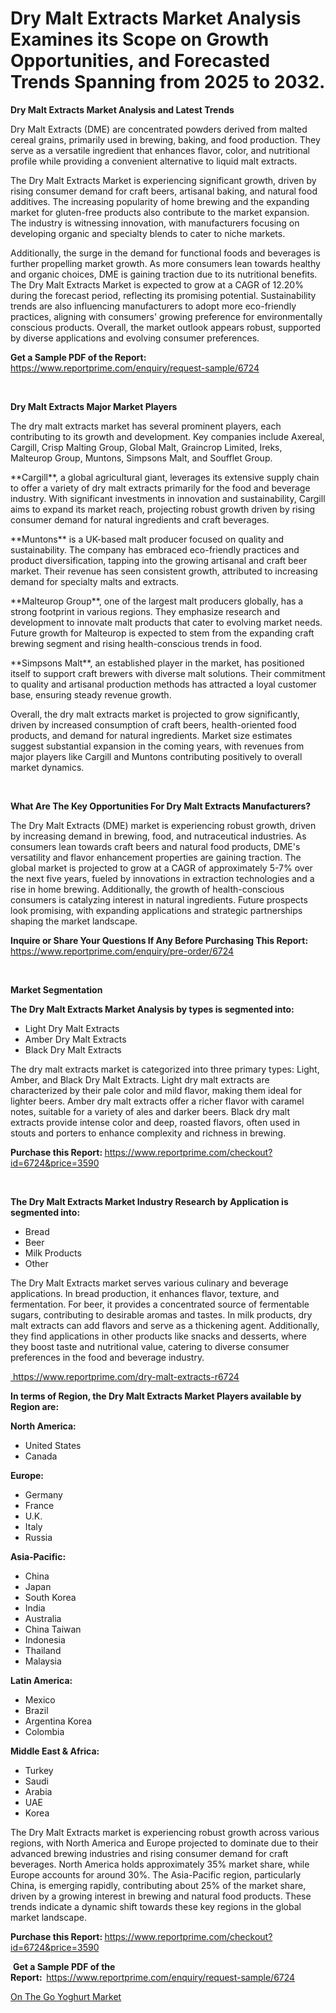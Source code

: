 <p><h1>Dry Malt Extracts Market Analysis Examines its Scope on Growth Opportunities, and Forecasted Trends Spanning from 2025 to 2032.</h1></p><p><strong>Dry Malt Extracts Market Analysis and Latest Trends</strong></p>
<p><p>Dry Malt Extracts (DME) are concentrated powders derived from malted cereal grains, primarily used in brewing, baking, and food production. They serve as a versatile ingredient that enhances flavor, color, and nutritional profile while providing a convenient alternative to liquid malt extracts.</p><p>The Dry Malt Extracts Market is experiencing significant growth, driven by rising consumer demand for craft beers, artisanal baking, and natural food additives. The increasing popularity of home brewing and the expanding market for gluten-free products also contribute to the market expansion. The industry is witnessing innovation, with manufacturers focusing on developing organic and specialty blends to cater to niche markets.</p><p>Additionally, the surge in the demand for functional foods and beverages is further propelling market growth. As more consumers lean towards healthy and organic choices, DME is gaining traction due to its nutritional benefits. The Dry Malt Extracts Market is expected to grow at a CAGR of 12.20% during the forecast period, reflecting its promising potential. Sustainability trends are also influencing manufacturers to adopt more eco-friendly practices, aligning with consumers' growing preference for environmentally conscious products. Overall, the market outlook appears robust, supported by diverse applications and evolving consumer preferences.</p></p>
<p><strong>Get a Sample PDF of the Report:&nbsp;</strong> <a href="https://www.reportprime.com/enquiry/request-sample/6724?utm_campaign=2638&utm_medium=2&utm_source=Github&utm_content=ia&utm_term=19032025&utm_id=dry-malt-extracts">https://www.reportprime.com/enquiry/request-sample/6724</a></p>
<p>&nbsp;</p>
<p><strong>Dry Malt Extracts Major Market Players</strong></p>
<p><p>The dry malt extracts market has several prominent players, each contributing to its growth and development. Key companies include Axereal, Cargill, Crisp Malting Group, Global Malt, Graincrop Limited, Ireks, Malteurop Group, Muntons, Simpsons Malt, and Soufflet Group.</p><p>**Cargill**, a global agricultural giant, leverages its extensive supply chain to offer a variety of dry malt extracts primarily for the food and beverage industry. With significant investments in innovation and sustainability, Cargill aims to expand its market reach, projecting robust growth driven by rising consumer demand for natural ingredients and craft beverages.</p><p>**Muntons** is a UK-based malt producer focused on quality and sustainability. The company has embraced eco-friendly practices and product diversification, tapping into the growing artisanal and craft beer market. Their revenue has seen consistent growth, attributed to increasing demand for specialty malts and extracts.</p><p>**Malteurop Group**, one of the largest malt producers globally, has a strong footprint in various regions. They emphasize research and development to innovate malt products that cater to evolving market needs. Future growth for Malteurop is expected to stem from the expanding craft brewing segment and rising health-conscious trends in food.</p><p>**Simpsons Malt**, an established player in the market, has positioned itself to support craft brewers with diverse malt solutions. Their commitment to quality and artisanal production methods has attracted a loyal customer base, ensuring steady revenue growth.</p><p>Overall, the dry malt extracts market is projected to grow significantly, driven by increased consumption of craft beers, health-oriented food products, and demand for natural ingredients. Market size estimates suggest substantial expansion in the coming years, with revenues from major players like Cargill and Muntons contributing positively to overall market dynamics.</p></p>
<p>&nbsp;</p>
<p><strong>What Are The Key Opportunities For Dry Malt Extracts Manufacturers?</strong></p>
<p><p>The Dry Malt Extracts (DME) market is experiencing robust growth, driven by increasing demand in brewing, food, and nutraceutical industries. As consumers lean towards craft beers and natural food products, DME's versatility and flavor enhancement properties are gaining traction. The global market is projected to grow at a CAGR of approximately 5-7% over the next five years, fueled by innovations in extraction technologies and a rise in home brewing. Additionally, the growth of health-conscious consumers is catalyzing interest in natural ingredients. Future prospects look promising, with expanding applications and strategic partnerships shaping the market landscape.</p></p>
<p><strong>Inquire or Share Your Questions If Any Before Purchasing This Report:</strong> <a href="https://www.reportprime.com/enquiry/pre-order/6724?utm_campaign=2638&utm_medium=2&utm_source=Github&utm_content=ia&utm_term=19032025&utm_id=dry-malt-extracts">https://www.reportprime.com/enquiry/pre-order/6724</a></p>
<p>&nbsp;</p>
<p><strong>Market Segmentation</strong></p>
<p><strong>The Dry Malt Extracts Market Analysis by types is segmented into:</strong></p>
<p><ul><li>Light Dry Malt Extracts</li><li>Amber Dry Malt Extracts</li><li>Black Dry Malt Extracts</li></ul></p>
<p><p>The dry malt extracts market is categorized into three primary types: Light, Amber, and Black Dry Malt Extracts. Light dry malt extracts are characterized by their pale color and mild flavor, making them ideal for lighter beers. Amber dry malt extracts offer a richer flavor with caramel notes, suitable for a variety of ales and darker beers. Black dry malt extracts provide intense color and deep, roasted flavors, often used in stouts and porters to enhance complexity and richness in brewing.</p></p>
<p><strong>Purchase this Report:&nbsp;</strong><a href="https://www.reportprime.com/checkout?id=6724&price=3590&utm_campaign=2638&utm_medium=2&utm_source=Github&utm_content=ia&utm_term=19032025&utm_id=dry-malt-extracts">https://www.reportprime.com/checkout?id=6724&price=3590</a></p>
<p>&nbsp;</p>
<p><strong>The Dry Malt Extracts Market Industry Research by Application is segmented into:</strong></p>
<p><ul><li>Bread</li><li>Beer</li><li>Milk Products</li><li>Other</li></ul></p>
<p><p>The Dry Malt Extracts market serves various culinary and beverage applications. In bread production, it enhances flavor, texture, and fermentation. For beer, it provides a concentrated source of fermentable sugars, contributing to desirable aromas and tastes. In milk products, dry malt extracts can add flavors and serve as a thickening agent. Additionally, they find applications in other products like snacks and desserts, where they boost taste and nutritional value, catering to diverse consumer preferences in the food and beverage industry.</p></p>
<p><a href="https://www.reportprime.com/dry-malt-extracts-r6724?utm_campaign=2638&utm_medium=2&utm_source=Github&utm_content=ia&utm_term=19032025&utm_id=dry-malt-extracts">&nbsp;https://www.reportprime.com/dry-malt-extracts-r6724</a></p>
<p><strong>In terms of Region, the Dry Malt Extracts Market Players available by Region are:</strong></p>
<p>
    <p> <strong> North America: </strong>
        <ul>
            <li>United States</li>
            <li>Canada</li>
        </ul>
        </p> 
    <p> <strong> Europe: </strong>
        <ul>
            <li>Germany</li>
            <li>France</li>
            <li>U.K.</li>
            <li>Italy</li>
            <li>Russia</li>
        </ul>
        </p> 
    <p> <strong> Asia-Pacific: </strong>
        <ul>
            <li>China</li>
            <li>Japan</li>
            <li>South Korea</li>
            <li>India</li>
            <li>Australia</li>
            <li>China Taiwan</li>
            <li>Indonesia</li>
            <li>Thailand</li>
            <li>Malaysia</li>
        </ul>
        </p> 
    <p> <strong> Latin America: </strong>
        <ul>
            <li>Mexico</li>
            <li>Brazil</li>
            <li>Argentina Korea</li>
            <li>Colombia</li>
        </ul>
        </p> 
    <p> <strong> Middle East & Africa: </strong>
        <ul>
            <li>Turkey</li>
            <li>Saudi</li>
            <li>Arabia</li>
            <li>UAE</li>
            <li>Korea</li>
        </ul>
    </p>
    </p>
<p><p>The Dry Malt Extracts market is experiencing robust growth across various regions, with North America and Europe projected to dominate due to their advanced brewing industries and rising consumer demand for craft beverages. North America holds approximately 35% market share, while Europe accounts for around 30%. The Asia-Pacific region, particularly China, is emerging rapidly, contributing about 25% of the market share, driven by a growing interest in brewing and natural food products. These trends indicate a dynamic shift towards these key regions in the global market landscape.</p></p>
<p><strong>Purchase this Report: </strong><a href="https://www.reportprime.com/checkout?id=6724&price=3590&utm_campaign=2638&utm_medium=2&utm_source=Github&utm_content=ia&utm_term=19032025&utm_id=dry-malt-extracts">https://www.reportprime.com/checkout?id=6724&price=3590</a></p>
<p>&nbsp;<strong>Get a Sample PDF of the Report:&nbsp;&nbsp;</strong><a href="https://www.reportprime.com/enquiry/request-sample/6724?utm_campaign=2638&utm_medium=2&utm_source=Github&utm_content=ia&utm_term=19032025&utm_id=dry-malt-extracts">https://www.reportprime.com/enquiry/request-sample/6724</a></p>
<p><strong></strong></p>
<p><p><a href="https://github.com/weisonmanych/Market-Research-Report-List-1/blob/main/on-the-go-yoghurt-market.md?utm_campaign=2638&utm_medium=2&utm_source=Github&utm_content=ia&utm_term=19032025&utm_id=dry-malt-extracts">On The Go Yoghurt Market</a></p></p>